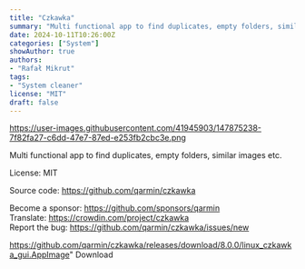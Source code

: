 ```yaml
---
title: "Czkawka"
summary: "Multi functional app to find duplicates, empty folders, similar images etc."
date: 2024-10-11T10:26:00Z
categories: ["System"]
showAuthor: true
authors:
- "Rafał Mikrut"
tags: 
- "System cleaner"
license: "MIT"
draft: false
---
```


https://user-images.githubusercontent.com/41945903/147875238-7f82fa27-c6dd-47e7-87ed-e253fb2cbc3e.png

Multi functional app to find duplicates, empty folders, similar images etc.

License: MIT

Source code: <https://github.com/qarmin/czkawka>

Become a sponsor: <https://github.com/sponsors/qarmin>  
Translate: <https://crowdin.com/project/czkawka>  
Report the bug: <https://github.com/qarmin/czkawka/issues/new>  

https://github.com/qarmin/czkawka/releases/download/8.0.0/linux_czkawka_gui.AppImage" 
Download
